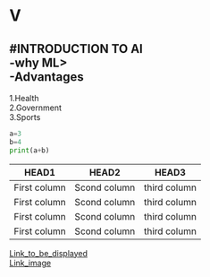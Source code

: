 # V

#INTRODUCTION TO AI  
-why ML>  
-Advantages  
-

1.Health  
2.Government  
3.Sports  

```python
a=3
b=4
print(a+b)
```

|HEAD1|HEAD2|HEAD3|
|-----|-----|-----|
|First column|Scond column|third column|
|First column|Scond column|third column|
|First column|Scond column|third column|
|First column|Scond column|third column|



[Link_to_be_displayed](http://www.google.com)  
[Link_image]()
